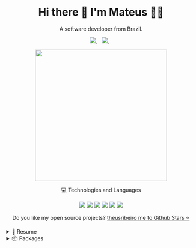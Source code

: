 

<h1 align='center'>
  Hi there 👋 I'm Mateus 👨‍💻
</h1>

<p align='center'>
  A software developer from Brazil.
</p>



<p align='center'>
  
  <a href="https://www.linkedin.com/in/theusribeiro/">
    <img src="https://img.shields.io/badge/linkedin-%230077B5.svg?&style=for-the-badge&logo=linkedin&logoColor=white" />
  </a>&nbsp;&nbsp;
  <a href="https://www.instagram.com/sr.teus">
    <img src="https://img.shields.io/badge/instagram-%23E4405F.svg?&style=for-the-badge&logo=instagram&logoColor=white" />        
  </a>&nbsp;&nbsp;
  
</p>

<p align='center'>
  <a href="#"><img src="https://github-readme-stats.vercel.app/api?username=TheusRibeiro&show_icons=true&count_private=true&theme=dark" width="350"></a>
</p>

<p align='center'>
  💻 Technologies and Languages<br/><br/>
  <img src="https://img.shields.io/badge/reactjs-%230078D6.svg?&style=for-the-badge&logo=react&logoColor=white" />
  <img src="https://img.shields.io/badge/laravel-4A154B.svg?&style=for-the-badge&logo=laravel&logoColor=white" />
  <img src="https://img.shields.io/badge/github-181717.svg?&style=for-the-badge&logo=github&logoColor=white" />
  <img src="https://img.shields.io/badge/javascript-typescript-0FAAFF.svg?&style=for-the-badge&logo=javascript5&logoColor=white" />
  <img src="https://img.shields.io/badge/html5-E34F26.svg?&style=for-the-badge&logo=html5&logoColor=white" />
  <img src="https://img.shields.io/badge/css3-1572B6.svg?&style=for-the-badge&logo=css3&logoColor=white" />
</p>

<p align='center'>
  Do you like my open source projects? <a href='https://stars.github.com/theusribeiro/'>theusribeiro me to Github Stars ⭐</a>
</p>


<details>
  <summary>📃 Resume</summary>


## Education

- 📖 **Sistemas de Informação**\
📆 2014\
📍 **State University of Southwest Bahia** - Bahia, Brazil

</details>

<details>
  <summary>📦 Packages</summary>
  
  

| Name                 | Documentation                              | Install   | Downloads |
| -------------------- | -------------------------------------------- | --------- | --------- |
| [NodeJS](https://nodejs.org/en/download/) | [NodeJS Docs](https://nodejs.org/en/docs/)  | [![Nuget](https://img.shields.io/nuget/v/Slack.Exception.Send)](https://nodejs.org/en/download/) | [![Nuget](https://img.shields.io/nuget/dt/Slack.Exception.Send)](https://nodejs.org/en/download/) |
| [Laravel.com/](https://laravel.com/)   | [Laravel Docs](https://laravel.com/docs/)   | [![Nuget](https://img.shields.io/nuget/v/BrazilHolidays.Net)](https://laravel.com/docs/7.x/installation) | [![Nuget](https://img.shields.io/nuget/dt/BrazilHolidays.Net)](https://laravel.com/docs/7.x/installation) |
<!-- | Content Cell         | Content Cell                                | link | link | -->
  
</details>
  



<!---
 - 👋 Hi, I’m @TheusRibeiro
- 👀 I’m interested in ...
- 🌱 I’m currently learning ...
- 💞️ I’m looking to collaborate on ...
- 📫 How to reach me ...
--->

<!---
TheusRibeiro/TheusRibeiro is a ✨ special ✨ repository because its `README.md` (this file) appears on your GitHub profile.
You can click the Preview link to take a look at your changes.
--->
